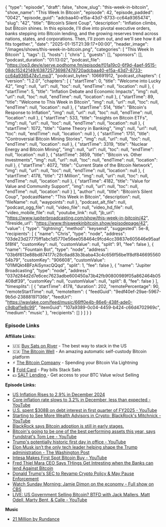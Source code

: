 {
  "type": "episode",
  "draft": false,
  "show_slug": "this-week-in-bitcoin",
  "show_name": "This Week In Bitcoin",
  "episode": 42,
  "episode_padded": "0042",
  "episode_guid": "adcbaa40-e15a-43d7-8733-cc64a9365474",
  "slug": "42",
  "title": "Bitcoin’s Silent Coup",
  "description": "Inflation climbs, but Bitcoin shines. In this episode, I'll dive into pivotal executive orders, banks stepping into Bitcoin lending, and the growing reserves trend across nations, states, and corporations. Then, I'll zoom out, and we'll see how it all fits together.",
  "date": "2025-01-15T21:39:17+00:00",
  "header_image": "/images/shows/this-week-in-bitcoin.png",
  "categories": [
    "This Week In Bitcoin"
  ],
  "tags": [],
  "hosts": [
    "chris"
  ],
  "guests": [],
  "sponsors": [],
  "podcast_duration": "01:13:02",
  "podcast_file": "https://op3.dev/e/serve.podhome.fm/episode/f01a19c0-6f9d-4aef-9515-08dc15242149/638725736987478720adcbaa40-e15a-43d7-8733-cc64a9365474v1.mp3",
  "podcast_bytes": 106691912,
  "podcast_chapters": {
    "version": "1.2.0",
    "chapters": [
      {
        "startTime": 0,
        "title": "Welcome into Lucky 42",
        "img": null,
        "url": null,
        "toc": null,
        "endTime": null,
        "location": null
      },
      {
        "startTime": 5,
        "title": "Inflation Debate and Economic Impacts",
        "img": null,
        "url": null,
        "toc": null,
        "endTime": null,
        "location": null
      },
      {
        "startTime": 89,
        "title": "Welcome to This Week in Bitcoin",
        "img": null,
        "url": null,
        "toc": null,
        "endTime": null,
        "location": null
      },
      {
        "startTime": 514,
        "title": "Bitcoin's Response to Inflation",
        "img": null,
        "url": null,
        "toc": null,
        "endTime": null,
        "location": null
      },
      {
        "startTime": 533,
        "title": "Insights on Bitcoin ETFs",
        "img": null,
        "url": null,
        "toc": null,
        "endTime": null,
        "location": null
      },
      {
        "startTime": 1072,
        "title": "Game Theory in Banking",
        "img": null,
        "url": null,
        "toc": null,
        "endTime": null,
        "location": null
      },
      {
        "startTime": 1751,
        "title": "Controversial Bitcoin Mining Stories",
        "img": null,
        "url": null,
        "toc": null,
        "endTime": null,
        "location": null
      },
      {
        "startTime": 3319,
        "title": "Nuclear Energy and Bitcoin Mining",
        "img": null,
        "url": null,
        "toc": null,
        "endTime": null,
        "location": null
      },
      {
        "startTime": 3859,
        "title": "Bitcoin vs. Other Investments",
        "img": null,
        "url": null,
        "toc": null,
        "endTime": null,
        "location": null
      },
      {
        "startTime": 4072,
        "title": "Current State of the Bitcoin Network",
        "img": null,
        "url": null,
        "toc": null,
        "endTime": null,
        "location": null
      },
      {
        "startTime": 4178,
        "title": "21 Million",
        "img": null,
        "url": null,
        "toc": null,
        "endTime": null,
        "location": null
      },
      {
        "startTime": 4182,
        "title": "Value for Value and Community Support",
        "img": null,
        "url": null,
        "toc": null,
        "endTime": null,
        "location": null
      }
    ],
    "author": null,
    "title": "Bitcoin’s Silent Coup",
    "podcastName": "This Week in Bitcoin",
    "description": null,
    "fileName": null,
    "waypoints": null
  },
  "podcast_alt_file": null,
  "podcast_ogg_file": null,
  "video_file": null,
  "video_hd_file": null,
  "video_mobile_file": null,
  "youtube_link": null,
  "jb_url": "https://www.jupiterbroadcasting.com/show/this-week-in-bitcoin/42",
  "fireside_url": "https://www.thisweekinbitcoin.show/episodepage/42",
  "value": {
    "type": "lightning",
    "method": "keysend",
    "suggested": 5e-8,
    "recipients": [
      {
        "name": "Chris",
        "type": "node",
        "address": "03de23d27775ff1abc1d5770e56ee058464c9fcd4cc39837e605646e95aaf5f8f4",
        "customKey": null,
        "customValue": null,
        "split": 91,
        "fee": false
      },
      {
        "name": "Fountain Bot",
        "type": "node",
        "address": "03b6f613e88bd874177c28c6ad83b3baba43c4c656f56be1f8df84669556054b79",
        "customKey": "906608",
        "customValue": "01IMQkt4BFzAiSynxcQQqd",
        "split": 1,
        "fee": false
      },
      {
        "name": "Jupiter Broadcasting",
        "type": "node",
        "address": "037d284d2d7e6cec7623adbe600450a73b42fb90800989f05a862464b05408df39",
        "customKey": null,
        "customValue": null,
        "split": 8,
        "fee": false
      }
    ],
    "timesplits": [
      {
        "startTime": 4178,
        "duration": 202,
        "remotePercentage": 90,
        "remoteStartTime": null,
        "remoteItem": {
          "feedGuid": "9edf40ef-29ae-5967-9b5d-23888197136b",
          "feedUrl": "https://wavlake.com/feed/music/66ff0e4b-86e6-438f-ade0-c9dbaf1e8c99",
          "itemGuid": "107a9389-0c04-4459-b424-c66d4702969c",
          "medium": "music"
        },
        "recipients": []
      }
    ]
  }
}


### Episode Links

**Affiliate Links:**

* 🇺🇸 [Buy Sats on River](https://river.com/signup?r=3CT4V56E) \- The best way to stack in the US
* 🇨🇦 [The Bitcoin Well](https://www.bitcoinwell.com/jupiter) \- An amazing automatic self-custody Bitcoin platform
* ⚡ [The Bitcoin Company](https://app.thebitcoincompany.com/signup?ref=JUPITER) \- Spending your Bitcoin Via Lightning
* 🏦 [Fold Card](https://use.foldapp.com/r/XNHPXTFC) \- Pay bills Stack Sats
* 💵 [SALT Lending ](https://borrower.saltlending.com/register?referralCode=GkPQdbqWG)\- Get access to your BTC Value w/out Selling

**Episode Links:**

* [US Inflation Rises to 2.9% in December 2024](https://watcher.guru/news/us-inflation-rises-to-2-9-in-december-2024)
* [Core inflation rate slows to 3.2% in December, less than expected - YouTube](https://www.youtube.com/watch?v=Idv0LY5th6M)
* [U.S. spent $308B on debt interest in first quarter of FY2025 - YouTube](https://www.youtube.com/watch?v=IviqyAV_be8)
* [Starting to See More Wealth Advisors in Crypto: BlackRock's Mitchnick - YouTube](https://www.youtube.com/watch?v=C0PVnQDb45I)
* [BlackRock says Bitcoin adoption is still in early stages.](https://x.com/watcherguru/status/1879298706744455557?t=E9EIlRX-vHxbQ8g23lQU3A)
* [Bitcoin's going to be one of the best performing assets this year, says Fundstrat's Tom Lee - YouTube](https://www.youtube.com/watch?v=Dp-fYnv9aTA)
* [Trump's potentially historic first day in office - YouTube](https://www.youtube.com/watch?v=cy1VA41_rLs&list=RDNSJlfVEB41DwM&index=3)
* [Elon Musk isn’t the only tech leader helping shape the Trump administration - The Washington Post](https://www.washingtonpost.com/politics/2025/01/13/andreessen-tech-industry-trump-administration-doge/)
* [Intesa Makes First Spot Bitcoin Buy - YouTube](https://www.youtube.com/watch?v=NmQaqCFwayw)
* [Fred Thiel Mara CEO Says THings Get Intresting when the Banks can lend Against Bitcoin](https://x.com/JanWues/status/1875221180321521941)
* [Donald Trump's SEC to Revamp Crypto Policy & May Pause Enforcement](https://watcher.guru/news/donald-trumps-sec-to-revamp-crypto-policy-may-pause-enforcement)
* [Watch Sunday Morning: Jamie Dimon on the economy - Full show on CBS](https://www.cbs.com/shows/video/oHlQM1X92b_Z5VfMt37yokTLWS_W4f4Q/)
* [LIVE: US Government Selling Bitcoin? BTFD with Jack Mallers, Matt Odell, Marty Bent, & Calle - YouTube](https://www.youtube.com/watch?v=A6JkcFBLKO8)

**Music**

* [21 Million by Rundance](https://podcastindex.org/podcast/7158520)
